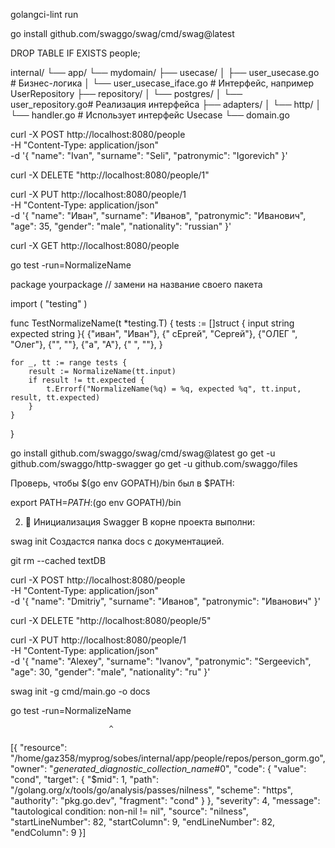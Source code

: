 golangci-lint run

go install github.com/swaggo/swag/cmd/swag@latest

DROP TABLE IF EXISTS people;


internal/
└── app/
    └── mydomain/
        ├── usecase/
        │   ├── user_usecase.go        # Бизнес-логика
        │   └── user_usecase_iface.go  # Интерфейс, например UserRepository
        ├── repository/
        │   └── postgres/
        │       └── user_repository.go# Реализация интерфейса
        ├── adapters/
        │   └── http/
        │       └── handler.go         # Использует интерфейс Usecase
        └── domain.go


 curl -X POST http://localhost:8080/people \
  -H "Content-Type: application/json" \
  -d '{
    "name": "Ivan",
    "surname": "Seli",
    "patronymic": "Igorevich"
}'

curl -X DELETE "http://localhost:8080/people/1"


curl -X PUT http://localhost:8080/people/1 \
  -H "Content-Type: application/json" \
  -d '{
    "name": "Иван",
    "surname": "Иванов",
    "patronymic": "Иванович",
    "age": 35,
    "gender": "male",
    "nationality": "russian"
  }'


  curl -X GET http://localhost:8080/people

go test -run=NormalizeName


package yourpackage // замени на название своего пакета

import (
	"testing"
)

func TestNormalizeName(t *testing.T) {
	tests := []struct {
		input    string
		expected string
	}{
		{"иван", "Иван"},
		{"  сЕргей", "Сергей"},
		{"ОЛЕГ  ", "Олег"},
		{"", ""},
		{"а", "А"},
		{"   ", ""},
	}

	for _, tt := range tests {
		result := NormalizeName(tt.input)
		if result != tt.expected {
			t.Errorf("NormalizeName(%q) = %q, expected %q", tt.input, result, tt.expected)
		}
	}
}










go install github.com/swaggo/swag/cmd/swag@latest
go get -u github.com/swaggo/http-swagger
go get -u github.com/swaggo/files

Проверь, чтобы $(go env GOPATH)/bin был в $PATH:


export PATH=$PATH:$(go env GOPATH)/bin

2. 📂 Инициализация Swagger
В корне проекта выполни:


swag init
Создастся папка docs с документацией.


git rm --cached textDB


curl -X POST http://localhost:8080/people \
  -H "Content-Type: application/json" \
  -d '{
    "name": "Dmitriy",
    "surname": "Иванов",
    "patronymic": "Иванович"
  }'

  curl -X DELETE "http://localhost:8080/people/5"


  curl -X PUT http://localhost:8080/people/1 \
  -H "Content-Type: application/json" \
  -d '{
    "name": "Alexey",
    "surname": "Ivanov",
    "patronymic": "Sergeevich",
    "age": 30,
    "gender": "male",
    "nationality": "ru"
  }'

  
swag init -g cmd/main.go -o docs


go test -run=NormalizeName

                          ^
[{
	"resource": "/home/gaz358/myprog/sobes/internal/app/people/repos/person_gorm.go",
	"owner": "_generated_diagnostic_collection_name_#0",
	"code": {
		"value": "cond",
		"target": {
			"$mid": 1,
			"path": "/golang.org/x/tools/go/analysis/passes/nilness",
			"scheme": "https",
			"authority": "pkg.go.dev",
			"fragment": "cond"
		}
	},
	"severity": 4,
	"message": "tautological condition: non-nil != nil",
	"source": "nilness",
	"startLineNumber": 82,
	"startColumn": 9,
	"endLineNumber": 82,
	"endColumn": 9
}]




